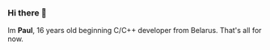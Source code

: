 ### Hi there 👋
Im **Paul**, 16 years old beginning C/C++ developer from Belarus. 
That's all for now.
